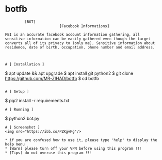 # botfb
             [BOT]
                             [Facebook Informations]
```
FBI is an accurate facebook account information gathering, all sensitive information can be easily gathered even though the target converts all of its privacy to (only me), Sensitive information about residence, date of birth, occupation, phone number and email address.



# [ Installation ]
```
$ apt update && apt upgrade
$ apt install git python2
$ git clone https://github.com/MR-ZIHAD/botfb
$ cd botfb
```

# [ Setup ]
```
$ pip2 install -r requirements.txt
```
# [ Running ]
```
$ python2 bot.py
```
# [ Screenshot ]
<img src="https://ibb.co/PZKgvPg"/>

* if you are confused how to use it, please type 'help' to display the help menu
* [Warn] please turn off your VPN before using this program !!!
* [Tips] do not overuse this program !!!
